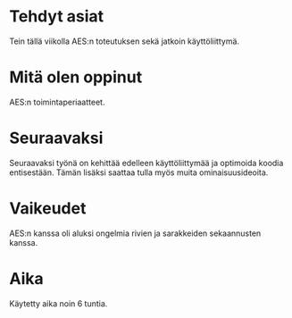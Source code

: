 # Tehdyt asiat
Tein tällä viikolla AES:n toteutuksen sekä jatkoin käyttöliittymä.

# Mitä olen oppinut
AES:n toimintaperiaatteet.

# Seuraavaksi
Seuraavaksi työnä on kehittää edelleen käyttöliittymää ja optimoida koodia entisestään. Tämän lisäksi saattaa tulla myös muita ominaisuusideoita.

# Vaikeudet
AES:n kanssa oli aluksi ongelmia rivien ja sarakkeiden sekaannusten kanssa.

# Aika
Käytetty aika noin 6 tuntia.
